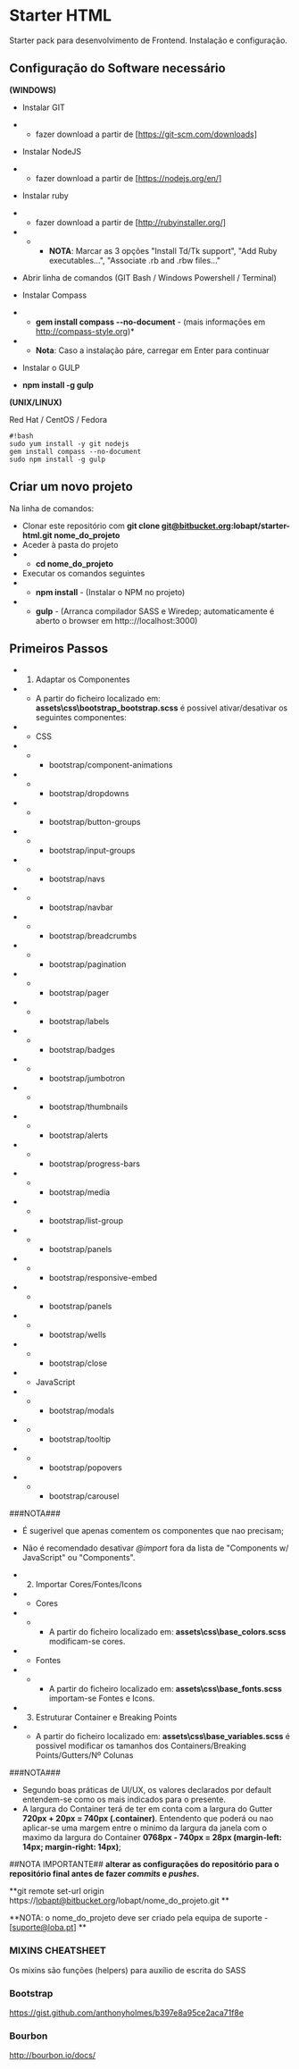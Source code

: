 # Starter HTML #

Starter pack para desenvolvimento de Frontend.
Instalação e configuração.

## Configuração do Software necessário ###

**(WINDOWS)**

* Instalar GIT
* * fazer download a partir de [https://git-scm.com/downloads]

* Instalar NodeJS
* * fazer download a partir de [https://nodejs.org/en/]

* Instalar ruby
* * fazer download a partir de [http://rubyinstaller.org/]
* * * **NOTA**: Marcar as 3 opções "Install Td/Tk support", "Add Ruby executables...", "Associate .rb and .rbw files..."

* Abrir linha de comandos (GIT Bash / Windows Powershell / Terminal)
* Instalar Compass
* * **gem install compass --no-document** - (mais informações em http://compass-style.org)*
* * **Nota**: Caso a instalação páre, carregar em Enter para continuar

* Instalar o GULP
* **npm install -g gulp**


**(UNIX/LINUX)**

Red Hat / CentOS / Fedora
```
#!bash
sudo yum install -y git nodejs
gem install compass --no-document
sudo npm install -g gulp
```

## Criar um novo projeto ##

Na linha de comandos:


* Clonar este repositório com **git clone git@bitbucket.org:lobapt/starter-html.git nome_do_projeto**
* Aceder à pasta do projeto  
* * **cd nome_do_projeto**
* Executar os comandos seguintes
* * **npm install** - (Instalar o NPM no projeto)
* * **gulp** - (Arranca compilador SASS e Wiredep; automaticamente é aberto o browser em http:://localhost:3000)

## Primeiros Passos ##

* 1. Adaptar os Componentes
* * A partir do ficheiro localizado em: **assets\css\bootstrap\_bootstrap.scss** é possivel ativar/desativar os seguintes componentes:

* * CSS

* * * bootstrap/component-animations
* * * bootstrap/dropdowns
* * * bootstrap/button-groups
* * * bootstrap/input-groups
* * * bootstrap/navs
* * * bootstrap/navbar
* * * bootstrap/breadcrumbs
* * * bootstrap/pagination
* * * bootstrap/pager
* * * bootstrap/labels
* * * bootstrap/badges
* * * bootstrap/jumbotron
* * * bootstrap/thumbnails
* * * bootstrap/alerts
* * * bootstrap/progress-bars
* * * bootstrap/media
* * * bootstrap/list-group
* * * bootstrap/panels
* * * bootstrap/responsive-embed
* * * bootstrap/panels
* * * bootstrap/wells
* * * bootstrap/close

* * JavaScript

* * * bootstrap/modals
* * * bootstrap/tooltip
* * * bootstrap/popovers
* * * bootstrap/carousel

###NOTA###
* É sugerivel que apenas comentem os componentes que nao precisam;
* Não é recomendado desativar *@import* fora da lista de "Components w/ JavaScript" ou "Components".

* 2. Importar Cores/Fontes/Icons

* * Cores
* * * A partir do ficheiro localizado em: **assets\css\base\_colors.scss** modificam-se cores.
* * Fontes
* * * A partir do ficheiro localizado em: **assets\css\base\_fonts.scss** importam-se Fontes e Icons.

* 3. Estruturar Container e Breaking Points
* * A partir do ficheiro localizado em: **assets\css\base\_variables.scss** é possivel modificar os tamanhos dos Containers/Breaking Points/Gutters/Nº Colunas

###NOTA###
* Segundo boas práticas de UI/UX, os valores declarados por default entendem-se como os mais indicados para o presente.
* A largura do Container terá de ter em conta com a largura do Gutter **720px + 20px = 740px (.container)**. Entendento que poderá ou nao aplicar-se uma margem entre o minimo da largura da janela com o maximo da largura do Container **0768px - 740px = 28px (margin-left: 14px; margin-right: 14px)**;


##NOTA IMPORTANTE##
**alterar as configurações do repositório para o repositório final antes de fazer *commits* e *pushes*.**

**git remote set-url origin https://lobapt@bitbucket.org/lobapt/nome_do_projeto.git **

**NOTA: o nome_do_projeto deve ser criado pela equipa de suporte - [suporte@loba.pt] **


### MIXINS CHEATSHEET ###

Os mixins são funções (helpers) para auxílio de escrita do SASS

### Bootstrap ###
https://gist.github.com/anthonyholmes/b397e8a95ce2aca71f8e

### Bourbon ###
http://bourbon.io/docs/
